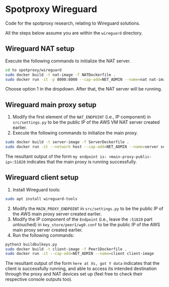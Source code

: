 # Spotproxy Wireguard

Code for the spotproxy research, relating to Wireguard solutions.

All the steps below assume you are within the `wireguard` directory. 

## Wireguard NAT setup
Execute the following commands to initialize the NAT server. 
```bash
cd to spotproxy/wireguard
sudo docker build -t nat-image -f NATDockerfile .
sudo docker run -it -p 8000:8000 --cap-add=NET_ADMIN --name=nat nat-image 
```
Choose option 1 in the dropdown. After that, the NAT server will be running. 

## Wireguard main proxy setup
1. Modify the first element of the `NAT_ENDPOINT` (i.e., IP component) in `src/settings.py` to be the public IP of the AWS VM NAT server created earlier.
2. Execute the following commands to initialize the main proxy. 
```bash
sudo docker build -t server-image -f ServerDockerfile .
sudo docker run -it --network host --cap-add=NET_ADMIN --name=server server-image
```
The resultant output of the form `my endpoint is: <main-proxy-public-ip>:51820` indicates that the main proxy is running successfully. 

## Wireguard client setup
1. Install Wireguard tools: 
```bash
sudo apt install wireguard-tools 
```
2. Modify the `MAIN_PROXY_ENDPOINT` in `src/settings.py` to be the public IP of the AWS main proxy server created earlier.
3. Modify the IP component of the `Endpoint` (i.e., leave the `:51820` part untouched) in `key_store/peer1/wg0.conf` to be the public IP of the AWS main proxy server created earlier.
4. Run the following commands:
```bash
python3 buildbulkeys.py
sudo docker build -t client-image -f Peer1Dockerfile .
sudo docker run -it --cap-add=NET_ADMIN --name=client client-image
```
The resultant output of the form `here at Xs, got Y data` indicates that the client is successfully running, and able to access its intended destination through the proxy and NAT devices set up (feel free to check their respective console outputs too). 


<!-- ## Important note | Setup

To setup this code, the NAT proxy and and the main proxy ips have to be set in the config files.

1. Set the NAT endpoint in the src/settings.py
2. Set the MAIN proxy ip (the first proxy the user connects to) in src/settings.py
3. Go to key_store/peer1/wg0.conf and set the endpoint for the first peer to the MAIN proxy ip.
4. Run ```python buildkeys.py"

## Running the code

There are two methods to run this code. We recommend using a VM and bash, but Docker also works.

### Using Bash

To run each component of this code, we have developed a startup script located in the ```startup-script/``` folder. simply run ```bash startup-scripts/<intended_scruot>``` to run the code. Preferably, do not use this scripts on your personal device.

### Using Docker

To run each component in Docker, we have created several docker files with the names "<component>Dockerfile". Simply build and run any of them to run the corresponding component. To build and run a Docker container, you can refer to the code block below: -->
